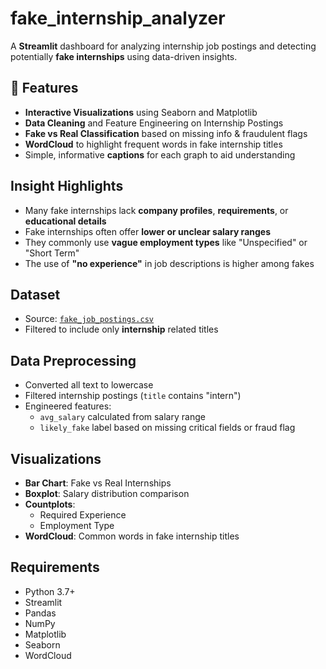 # fake_internship_analyzer
A **Streamlit** dashboard for analyzing internship job postings and detecting potentially **fake internships** using data-driven insights.
## 🚀 Features

- **Interactive Visualizations** using Seaborn and Matplotlib
- **Data Cleaning** and Feature Engineering on Internship Postings
- **Fake vs Real Classification** based on missing info & fraudulent flags
- **WordCloud** to highlight frequent words in fake internship titles
- Simple, informative **captions** for each graph to aid understanding

## Insight Highlights

- Many fake internships lack **company profiles**, **requirements**, or **educational details**
- Fake internships often offer **lower or unclear salary ranges**
- They commonly use **vague employment types** like "Unspecified" or "Short Term"
- The use of **"no experience"** in job descriptions is higher among fakes

##  Dataset

- Source: [`fake_job_postings.csv`](https://www.kaggle.com/shivamb/real-or-fake-fake-jobposting-prediction)
- Filtered to include only **internship** related titles

## Data Preprocessing

- Converted all text to lowercase
- Filtered internship postings (`title` contains "intern")
- Engineered features:
  - `avg_salary` calculated from salary range
  - `likely_fake` label based on missing critical fields or fraud flag

## Visualizations

- **Bar Chart**: Fake vs Real Internships
- **Boxplot**: Salary distribution comparison
- **Countplots**:
  - Required Experience
  - Employment Type
- **WordCloud**: Common words in fake internship titles

## Requirements

- Python 3.7+
- Streamlit
- Pandas
- NumPy
- Matplotlib
- Seaborn
- WordCloud
